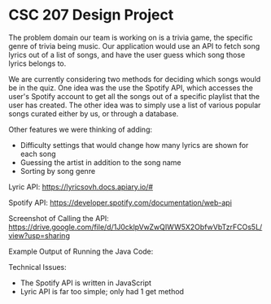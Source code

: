 # CSC 207 Design Project

The problem domain our team is working on is a trivia game, the specific genre of trivia being music.
Our application would use an API to fetch song lyrics out of a list of songs, and have the user guess
which song those lyrics belongs to.

We are currently considering two methods for deciding which songs would be in the quiz.
One idea was the use the Spotify API, which accesses the user's Spotify account to get all the songs out of a specific 
playlist that the user has created. 
The other idea was to simply use a list of various popular songs curated either by us, or through a database.

Other features we were thinking of adding:
* Difficulty settings that would change how many lyrics are shown for each song
* Guessing the artist in addition to the song name
* Sorting by song genre

Lyric API:
https://lyricsovh.docs.apiary.io/#

Spotify API:
https://developer.spotify.com/documentation/web-api

Screenshot of Calling the API:
https://drive.google.com/file/d/1J0cklpVwZwQIWW5X2ObfwVbTzrFCOs5L/view?usp=sharing

Example Output of Running the Java Code:


Technical Issues: 
 * The Spotify API is written in JavaScript
 * Lyric API is far too simple; only had 1 get method